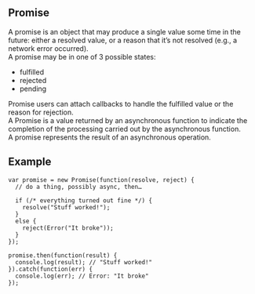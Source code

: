 ## Promise
A promise is an object that may produce a single value some time in the future: either a resolved value, or a reason that it’s not 
resolved (e.g., a network error occurred).   
A promise may be in one of 3 possible states: 
  * fulfilled
  * rejected
  * pending   
  
Promise users can attach callbacks to handle the fulfilled value or the reason for rejection.  
A Promise is a value returned by an asynchronous function to indicate the completion of the processing carried out by the 
asynchronous function.   
A promise represents the result of an asynchronous operation.  
## Example
```
var promise = new Promise(function(resolve, reject) {
  // do a thing, possibly async, then…

  if (/* everything turned out fine */) {
    resolve("Stuff worked!");
  }
  else {
    reject(Error("It broke"));
  }
});

promise.then(function(result) {
  console.log(result); // "Stuff worked!"
}).catch(function(err) {
  console.log(err); // Error: "It broke"
});
```
